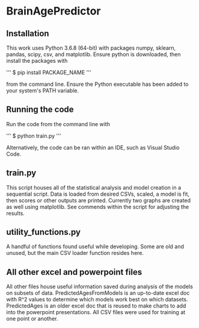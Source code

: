# BrainAgePredictor

## Installation
This work uses Python 3.6.8 (64-bit) with packages numpy, sklearn, pandas, scipy, csv, and matplotlib. Ensure python is downloaded, then install the packages with

'''
$ pip install PACKAGE_NAME
'''

from the command line. Ensure the Python executable has been added to your system's PATH variable.

## Running the code
Run the code from the command line with

'''
$ python train.py
'''

Alternatively, the code can be ran within an IDE, such as Visual Studio Code.

## train.py
This script houses all of the statistical analysis and model creation in a sequential script. Data is loaded from desired CSVs, scaled, a model is fit, then scores or other outputs are printed. Currently two graphs are created as well using matplotlib. See commends within the script for adjusting the results.

## utility_functions.py
A handful of functions found useful while developing. Some are old and unused, but the main CSV loader function resides here.

## All other excel and powerpoint files
All other files house useful information saved during analysis of the models on subsets of data. 
PredictedAgesFromModels is an up-to-date excel doc with R^2 values to determine which models work best on which datasets. 
PredictedAges is an older excel doc that is reused to make charts to add into the powerpoint presentations.
All CSV files were used for training at one point or another.
